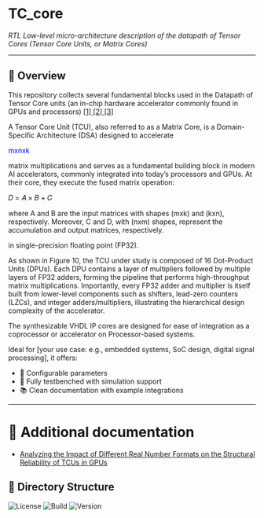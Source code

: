 <style>
r { color: Red }
o { color: Orange }
g { color: Green }
</style>


#  TC_core

*RTL Low-level micro-architecture description of the datapath of Tensor Cores (Tensor Core Units, or Matrix Cores)*

---

## 🧩 Overview

This repository collects several fundamental blocks used in the Datapath of Tensor Core units (an in-chip hardware accelerator commonly found in GPUs and processors) [ [1] ](https://www.computer.org/csdl/proceedings-article/ispass/2019/08695642/19wBevIF5T2) [ [2] ](https://patents.google.com/patent/US10338919B2/en) [ [3] ](https://ieeexplore.ieee.org/abstract/document/9007413)

A Tensor Core Unit (TCU), also referred to as a Matrix Core, is a Domain-Specific Architecture (DSA) designed to accelerate <p style="color:blue;">mxnxk</p> matrix multiplications and serves as a fundamental building block in modern AI accelerators, commonly integrated into today’s processors and GPUs. At their core, they execute the fused matrix operation:

𝐷 = 𝐴 × 𝐵 + 𝐶

where A and B are the input matrices with shapes (mxk) and (kxn), respectively. Moreover, C and D, with (nxm) shapes, represent the accumulation and output matrices, respectively.


in single-precision floating point (FP32).


As shown in Figure 10, the TCU under study is composed of 16 Dot-Product Units (DPUs). Each DPU contains a layer of multipliers followed by multiple layers of FP32 adders, forming the pipeline that performs high-throughput matrix multiplications. Importantly, every FP32 adder and multiplier is itself built from lower-level components such as shifters, lead-zero counters (LZCs), and integer adders/multipliers, illustrating the hierarchical design complexity of the accelerator.






The synthesizable VHDL IP cores are designed for ease of integration as a coprocessor or accelerator on Processor-based systems.

Ideal for [your use case: e.g., embedded systems, SoC design, digital signal processing], it offers:

<!--- ✅ Standards-compliant design ([e.g., AXI4-Lite, AMBA, Wishbone]) -->
- 🔧 Configurable parameters
- 🧪 Fully testbenched with simulation support
- 📚 Clean documentation with example integrations

---




# 🎲 Additional documentation


- [Analyzing the Impact of Different Real Number Formats on the Structural Reliability of TCUs in GPUs](https://ieeexplore.ieee.org/document/10321881)

## 📁 Directory Structure


![License](https://img.shields.io/github/license/your-username/your-repo-name)
![Build](https://img.shields.io/github/actions/workflow/status/your-username/your-repo-name/ci.yml)
![Version](https://img.shields.io/github/v/release/your-username/your-repo-name)









